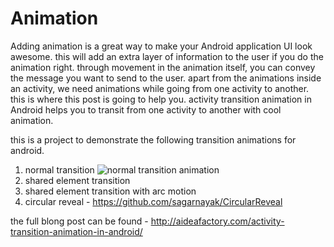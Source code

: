 # Animation
Adding animation is a great way to make your Android application UI look awesome. this will add an extra layer of information to the user if you do the animation right. through movement in the animation itself, you can convey the message you want to send to the user. apart from the animations inside an activity, we need animations while going from one activity to another. this is where this post is going to help you. activity transition animation in Android helps you to transit from one activity to another with cool animation.

this is a project to demonstrate the following transition animations for android.
1. normal transition
![normal transition animation](http://aideafactory.com/wp-content/uploads/2017/10/normal_transition.gif)
2. shared element transition
3. shared element transition with arc motion
4. circular reveal - https://github.com/sagarnayak/CircularReveal

the full blong post can be found - http://aideafactory.com/activity-transition-animation-in-android/
